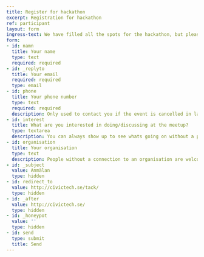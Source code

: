 ```yaml
---
title: Register for hackathon
excerpt: Registration for hackathon
ref: participant
layout: form
ingress-text: We have filled all the spots for the hackathon, but please register anyway and we will mail you if someone drops off. Register by the form below.
form:
- id: namn
  title: Your name
  type: text
  required: required
- id: _replyto
  title: Your email
  required: required
  type: email
- id: phone
  title: Your phone number
  type: text
  required: required
  description: Only used to contact you if the event is cancelled in last minute
- id: interest
  title: What are you interested in doing/discussing at the meetup? 
  type: textarea
  description: You can always show up to see whats going on without a plan.
- id: organisation
  title: Your organisation
  type: text
  description: People without a connection to an organisation are welcome as well! 
- id: _subject
  value: Anmälan
  type: hidden
- id: redirect_to
  value: http://civictech.se/tack/
  type: hidden
- id: _after
  value: http://civictech.se/
  type: hidden
- id: _honeypot
  value: ''
  type: hidden
- id: send
  type: submit
  title: Send
---
```


